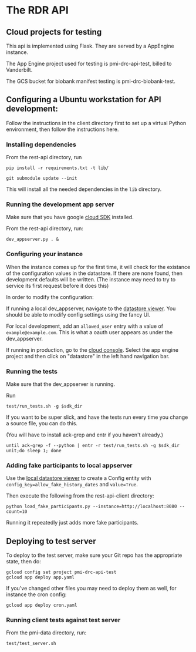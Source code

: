 # The RDR API

## Cloud projects for testing

This api is implemented using Flask. They are served by a AppEngine instance.

The App Engine project used for testing is pmi-drc-api-test, billed to Vanderbilt. 

The GCS bucket for biobank manifest testing is pmi-drc-biobank-test.

## Configuring a Ubuntu workstation for API development:

Follow the instructions in the client directory first to set up a
virtual Python environment, then follow the instructions here.

### Installing dependencies
From the rest-api directory, run
```Shell
pip install -r requirements.txt -t lib/

git submodule update --init
```
This will install all the needed dependencies in the `lib` directory.

### Running the development app server
Make sure that you have google [cloud SDK](https://cloud.google.com/sdk/downloads) installed.

From the rest-api directory, run:

```Shell
dev_appserver.py . &
```

### Configuring your instance

When the instance comes up for the first time, it will check for the existance
of the configuration values in the datastore.  If there are none found, then
development defaults will be written. (The instance may need to try to service
its first request before it does this)

In order to modify the configuration:

If running a local dev_appserver, navigate to the
[datastore viewer](http://localhost:8000/datastore?kind=Config).
You should be able to modify config settings using the fancy UI.

For local development, add an `allowed_user` entry with a value of
`example@example.com`.  This is what a oauth user appears as under the
dev_appserver.

If running in production, go to the
[cloud console](https://console.cloud.google.com).  Select the app engine
project and then click on "datastore" in the left hand navigation bar.

### Running the tests
Make sure that the dev_appserver is running.

Run 
```Shell
test/run_tests.sh -g $sdk_dir
```

If you want to be super slick, and have the tests run every time you change a
source file, you can do this.

(You will have to install ack-grep and entr if you haven't already.)

```Shell
until ack-grep -f --python | entr -r test/run_tests.sh -g $sdk_dir unit;do sleep 1; done
```

### Adding fake participants to local appserver

Use the [local datastore viewer](http://localhost:8000/datastore?kind=Config) 
to create a Config entity with
`config_key=allow_fake_history_dates` and `value=True`.

Then execute the following from the rest-api-client directory:
```Shell
python load_fake_participants.py --instance=http://localhost:8080 --count=10
```
Running it repeatedly just adds more fake participants.

## Deploying to test server

To deploy to the test server, make sure your Git repo has the appropriate state, then do:
```Shell
gcloud config set project pmi-drc-api-test
gcloud app deploy app.yaml
```

If you've changed other files you may need to deploy them as well, for instance the cron config:
```Shell
gcloud app deploy cron.yaml
```

### Running client tests against test server

From the pmi-data directory, run:
```Shell
test/test_server.sh
```

